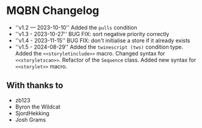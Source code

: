# MQBN Changelog

* ''v1.2 — 2023-10-10'' Added the `pulls` condition
* ''v1.3 - 2023-10-27'' BUG FIX: sort negative priority correctly
* ''v1.4 - 2023-11-15'' BUG FIX: don't initialise a store if it already exists
* ''v1.5 - 2024-08-29'' Added the `twinescript (tws)` condition type. Added the `<<storyletinclude>>` macro. 
                        Changed syntax for `<<storyletscan>>`. Refactor of the `Sequence` class.
                        Added new syntax for `<<storylet>>` macro.

## With thanks to

* zb123
* Byron the Wildcat
* SjordHekking
* Josh Grams

